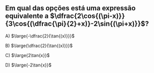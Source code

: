 ## Em qual das opções está uma expressão equivalente a $\dfrac{2\cos{(\pi-x)}}{3\cos{(\dfrac{\pi}{2}+x)}-2\sin{(\pi+x)}}$?
A) $\large{-\dfrac{2}{\tan{(x)}}}$

B) $\large{\dfrac{2}{\tan{(x)}}}$

C) $\large{2\tan{x}}$

D) $\large{-2\tan{x}}$


